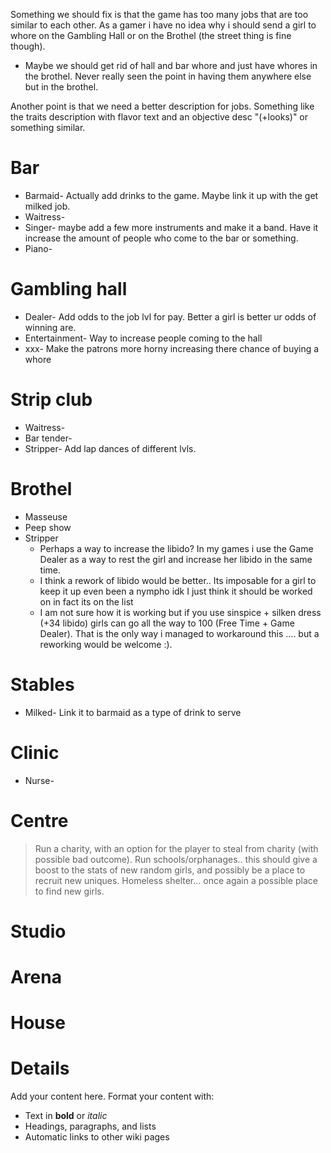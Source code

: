 Something we should fix is that the game has too many jobs that are too similar to each other. As a gamer i have no idea why i should send a girl to whore on the Gambling Hall or on the Brothel (the street thing is fine though).
  * Maybe we should get rid of hall and bar whore and just have whores in the brothel.  Never really seen the point in having them anywhere else but in the brothel.

Another point is that we need a better description for jobs. Something like the traits description with flavor text and an objective desc "(+looks)" or something similar.

# Bar #
  * Barmaid-  Actually add drinks to the game.  Maybe link it up with the get milked job.
  * Waitress-
  * Singer- maybe add a few more instruments and make it a band.  Have it increase the amount of people who come to the bar or something.
  * Piano-
# Gambling hall #
  * Dealer- Add odds to the job lvl for pay.  Better a girl is better ur odds of winning are.
  * Entertainment- Way to increase people coming to the hall
  * xxx- Make the patrons more horny increasing there chance of buying a whore
# Strip club #
  * Waitress-
  * Bar tender-
  * Stripper- Add lap dances of different lvls.
# Brothel #
  * Masseuse
  * Peep show
  * Stripper
    * Perhaps a way to increase the libido? In my games i use the Game Dealer as a way to rest the girl and increase her libido in the same time.
    * I think a rework of libido would be better.. Its imposable for a girl to keep it up even been a nympho idk I just think it should be worked on in fact its on the list
    * I am not sure how it is working but if you use sinspice + silken dress (+34 libido) girls can go all the way to 100 (Free Time + Game Dealer). That is the only way i managed to workaround this .... but a reworking would be welcome :).
# Stables #
  * Milked- Link it to barmaid as a type of drink to serve
# Clinic #
  * Nurse-
# Centre #
> Run a charity, with an option for the player to steal from charity (with possible bad outcome).
Run schools/orphanages.. this should give a boost to the stats of new random girls, and possibly be a place to recruit new uniques.
> Homeless shelter... once again a possible place to find new girls.
# Studio #
# Arena #
# House #

# Details #

Add your content here.  Format your content with:
  * Text in **bold** or _italic_
  * Headings, paragraphs, and lists
  * Automatic links to other wiki pages